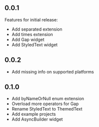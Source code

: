 ## 0.0.1

Features for initial release:

- Add separated extension
- Add times extension
- Add Gap widget
- Add StyledText widget

## 0.0.2

- Add missing info on supported platforms

## 0.1.0

- Add byNameOrNull enum extension
- Overload more operators for Gap
- Rename StyledText to ThemedText
- Add example projects
- Add AsyncBuilder widget
